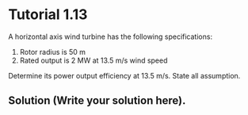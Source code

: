 # Tutorial 1.13

A horizontal axis wind turbine has the following specifications:

1. Rotor radius is 50 m
1. Rated output is 2 MW at 13.5 m/s wind speed

Determine its power output efficiency at 13.5 m/s.  State all assumption.

## Solution (Write your solution here).
